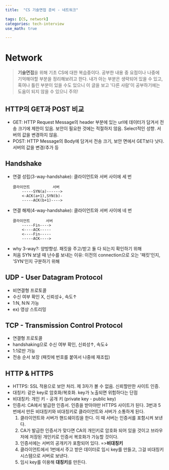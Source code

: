 ```yaml
---
title:	"CS 기술면접 준비 - 네트워크"

tags: [CS, network]
categories: tech-interview
use_math: true

---
```

# Network

> **기술면접**을 위해 기초 CS에 대한 복습중이다.
공부한 내용 중 요점이나 나중에 기억해야할 부분을 정리해보려고 한다.
내가 아는 부분은 생략되어 있을 수 있고, 혹여나 틀린 부분이 있을 수도 있으니 이 글을 보고 '다른 사람'이 공부하기에는 도움이 되지 않을 수 있으니 주의!


## HTTP의 GET과 POST 비교
- GET: HTTP Request Message의 header 부분에 있는 url에 데이터가 담겨서 전송
    크기에 제한이 있음. 보안이 필요한 것에는 적절하지 않음.
    Select적인 성향. 서버의 값을 변경하지 않음.
- POST: HTTP Message의 Body에 담겨서 전송
    크기, 보안 면에서 GET보다 낫다.
    서버의 값을 변경/추가 등
    
## Handshake
- 연결 성립(3-way-handshake): 클라이언트와 서버 사이에 세 번
    ```
    클라이언트          서버
        -----SYN(a)------>
        <-ACK(a+1),SYN(b)-
        -----ACK(b+1)---->

    ```
- 연결 해제(4-way-handshake): 클라이언트와 서버 사이에 네 번
    ```
    클라이언트       서버
        -----Fin---->
        <----ACK-----
        <----Fin-----
        -----ACK---->
    ```
- why 3-way?: 양방향성. 패킷을 주고/받고 둘 다 되는지 확인하기 위해
- 처음 SYN 보낼 때 난수를 보내는 이유: 이전의 connection으로 오는 '패킷'인지, 'SYN'인지 구분하기 위해

## UDP - User Datagram Protocol
- 비연결형 프로토콜
- 수신 여부 확인 X, 신뢰성↓, 속도↑
- 1:N, N:N 가능
- ex) 영상 스트리밍

## TCP - Transmission Control Protocol
- 연결형 프로토콜
- handshaking으로 수신 여부 확인, 신뢰성↑, 속도↓
- 1:1로만 가능
- 전송 순서 보장 (패킷에 번호를 붙여서 나중에 재조립)

## HTTP & HTTPS
- HTTPS: SSL 적용으로 보안 처리. 제 3자가 볼 수 없음. 신뢰할만한 사이트 인증.
- 대칭키: 같은 key로 암호화/복호화. key가 노출되면 위험하다는 단점
- 비대칭키: 개인 키 - 공개 키 (private key - public key)
- 인증서: CA에서 발급한 인증서. 인증을 받아야만 HTTPS 사이트가 된다.
    3번과 5번에서 만든 비대칭키와 비대칭키로 클라이언트와 서버가 소통하게 된다.   
    1. 클라이언트와 서버가 핸드쉐이킹을 한다. 이 때 서버는 인증서를 포함시켜 보낸다.
    2. CA가 발급한 인증서가 맞다면 CA의 개인키로 암호화 되어 있을 것이고
        브라우저에 저장된 개인키로 인증서 복호화가 가능할 것이다.
    3. 인증서에는 서버의 공개키가 포함되어 있다. =>**비대칭키**
    4. 클라이언트에서 1번에서 주고 받은 데이터로 임시 key를 만들고, 그걸 비대칭키 시스템으로 서버로 보낸다.
    5. 임시 key를 이용해 **대칭키**를 만든다.
    